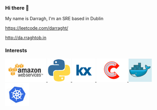### Hi there 👋

My name is Darragh, I'm an SRE based in Dublin 

https://leetcode.com/darraght/

http://da.rraghtob.in


### Interests
  
 <p float="left">
  <a href="https://aws.amazon.com/" target="_blank" title="aws">
    <img src="https://raw.githubusercontent.com/Aadghrr/Aadghrr/master/assets/aws.gif"  height="75" />
  </a>
   <a href="https://www.python.org/" target="_blank" title="python">
    <img src="https://raw.githubusercontent.com/Aadghrr/Aadghrr/master/assets/python.gif"  height="75" />
  </a>
    <a href="https://www.kx.com/" target="_blank" title="k">
    <img src="https://raw.githubusercontent.com/Aadghrr/Aadghrr/master/assets/kx.png"  height="75" />
  </a>
   <a href="https://gcc.gnu.org/" target="_blank" title="c">
    <img src="https://raw.githubusercontent.com/Aadghrr/Aadghrr/master/assets/c.gif"  height="75" />
  </a>
   <a href="https://www.docker.com/" target="_blank" title="docker">
    <img src="https://raw.githubusercontent.com/Aadghrr/Aadghrr/master/assets/d.gif"  height="75" />
  </a>
   <a href="https://www.docker.com/" target="_blank" title="kubernetes">
    <img src="https://raw.githubusercontent.com/Aadghrr/Aadghrr/master/assets/k8s.gif"  height="75" />
  </a>
 </p>
 


<!--
**Aadghrr/Aadghrr** is a ✨ _special_ ✨ repository because its `README.md` (this file) appears on your GitHub profile.

Here are some ideas to get you started:

- 🔭 I’m currently working on ...
- 🌱 I’m currently learning ...
- 👯 I’m looking to collaborate on ...
- 🤔 I’m looking for help with ...
- 💬 Ask me about ...
- 📫 How to reach me: ...
- 😄 Pronouns: ...
- ⚡ Fun fact: ...
-->
